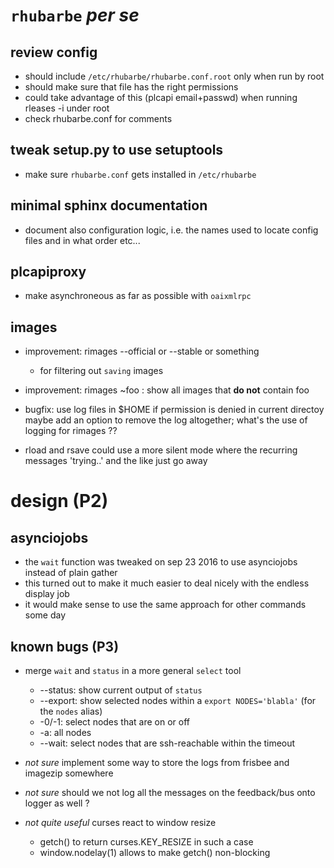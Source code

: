 # `rhubarbe` *per se*

## review config 
* should include `/etc/rhubarbe/rhubarbe.conf.root` only when run by root
* should make sure that file has the right permissions
* could take advantage of this (plcapi email+passwd) when running rleases -i under root
* check rhubarbe.conf for comments

## tweak setup.py to use setuptools

* make sure `rhubarbe.conf` gets installed in `/etc/rhubarbe` 
 
## minimal sphinx documentation
* document also configuration logic, i.e. the names used to locate config files and in what order etc...

## plcapiproxy

* make asynchroneous as far as possible with `oaixmlrpc`

## images

* improvement: rimages --official or --stable or something
  * for filtering out `saving` images

* improvement: rimages ~foo : show all images that **do not** contain foo

* bugfix:
  use log files in $HOME if permission is denied in current directoy
  maybe add an option to remove the log altogether; what's the use of logging for rimages ??

* rload and rsave could use a more silent mode where the recurring messages 'trying..' and the like just go away

# design (P2)

## asynciojobs

* the `wait` function was tweaked on sep 23 2016 to use asynciojobs instead of plain gather
* this turned out to make it much easier to deal nicely with the endless display job
* it would make sense to use the same approach for other commands some day

## known bugs (P3)

* merge `wait` and `status` in a more general `select` tool
  * --status: show current output of `status`
  * --export: show selected nodes within a `export NODES='blabla'` (for the `nodes` alias)
  * -0/-1: select nodes that are on or off
  * -a: all nodes
  * --wait: select nodes that are ssh-reachable within the timeout

* *not sure* implement some way to store the logs from frisbee and imagezip somewhere
* *not sure* should we not log all the messages on the feedback/bus onto logger as well ?
* *not quite useful* curses react to window resize
  * getch() to return curses.KEY_RESIZE in such a case
  * window.nodelay(1) allows to make getch() non-blocking

